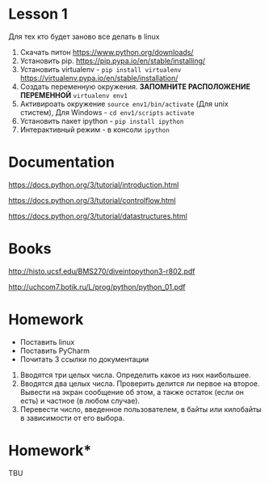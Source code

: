 # Lesson 1
Для тех кто будет заново все делать в linux

1. Скачать питон https://www.python.org/downloads/
2. Установить pip. https://pip.pypa.io/en/stable/installing/
3. Установить virtualenv - `pip install virtualenv` https://virtualenv.pypa.io/en/stable/installation/
4. Создать переменную окружения. **ЗАПОМНИТЕ РАСПОЛОЖЕНИЕ ПЕРЕМЕННОЙ** `virtualenv env1`
5. Активироать окружение `source env1/bin/activate` (Для unix стистем), 
Для Windows - `cd env1/scripts` `activate`
6. Установить пакет ipython - `pip install ipython`
7. Интерактивный режим - в консоли `ipython`

# Documentation
https://docs.python.org/3/tutorial/introduction.html

https://docs.python.org/3/tutorial/controlflow.html

https://docs.python.org/3/tutorial/datastructures.html

# Books
http://histo.ucsf.edu/BMS270/diveintopython3-r802.pdf

http://uchcom7.botik.ru/L/prog/python/python_01.pdf

# Homework
- Поставить linux
- Поставить PyCharm
- Почитать 3 ссылки по документации
1. Вводятся три целых числа. Определить какое из них наибольшее.
2. Вводятся два целых числа. Проверить делится ли первое на второе. Вывести на экран сообщение об этом, а также остаток (если он есть) и частное (в любом случае).
3. Перевести число, введенное пользователем, в байты или килобайты в зависимости от его выбора.

# Homework*
TBU
